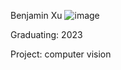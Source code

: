 Benjamin Xu
![image](https://user-images.githubusercontent.com/86938356/150653739-9f340556-b38b-42ef-a8b0-ea13ac16c231.png)

Graduating: 2023

Project: computer vision 
